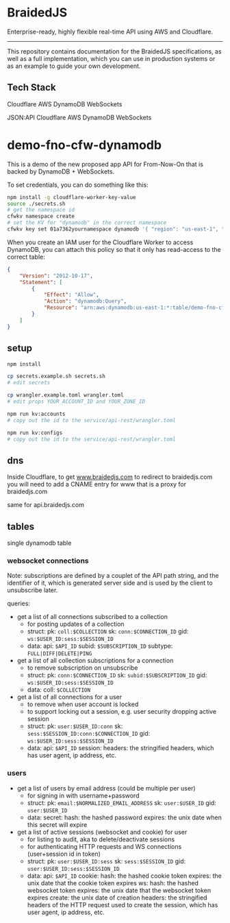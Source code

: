 # BraidedJS

Enterprise-ready, highly flexible real-time API using AWS and Cloudflare.

---

This repository contains documentation for the BraidedJS specifications, as well as a full implementation, which you can use in production systems or as an example to guide your own development.

## Tech Stack



Cloudflare
AWS
DynamoDB
WebSockets



JSON:API
Cloudflare
AWS
DynamoDB
WebSockets

# demo-fno-cfw-dynamodb

This is a demo of the new proposed app API for From-Now-On that is backed by DynamoDB + WebSockets.

To set credentials, you can do something like this:

```bash
npm install -g cloudflare-worker-key-value
source ./secrets.sh
# get the namespace id
cfwkv namespace create
# set the KV for "dynamodb" in the correct namespace
cfwkv key set 01a7362yournamespace dynamodb '{ "region": "us-east-1", "id": "AKi32MYKEYID", "secret": "gKc123MYSECRET", "table": "demo-fno-cfw-dynamodb" }'
```

When you create an IAM user for the Cloudflare Worker to access DynamoDB, you can attach this policy so that it only has read-access to the correct table:

```json
{
    "Version": "2012-10-17",
    "Statement": [
        {
            "Effect": "Allow",
            "Action": "dynamodb:Query",
            "Resource": "arn:aws:dynamodb:us-east-1:*:table/demo-fno-cfw-dynamodb"
        }
    ]
}
```

## setup

```bash
npm install

cp secrets.example.sh secrets.sh
# edit secrets

cp wrangler.example.toml wrangler.toml
# edit props YOUR_ACCOUNT_ID and YOUR_ZONE_ID

npm run kv:accounts
# copy out the id to the service/api-rest/wrangler.toml

npm run kv:configs
# copy out the id to the service/api-rest/wrangler.toml
```

## dns

Inside Cloudflare, to get www.braidedjs.com to redirect to braidedjs.com you will need to add a CNAME entry for www that is a proxy for braidedjs.com

same for api.braidedjs.com

## tables

single dynamodb table

### websocket connections

Note: subscriptions are defined by a couplet of the API path string, and
the identifier of it, which is generated server side and is used by the
client to unsubscribe later.

queries:
- get a list of all connections subscribed to a collection
	- for posting updates of a collection
	- struct:
		pk: `coll:$COLLECTION`
		sk: `conn:$CONNECTION_ID`
		gid: `ws:$USER_ID:sess:$SESSION_ID`
	- data:
		api: `$API_ID`
		subid: `$SUBSCRIPTION_ID`
		subtype: `FULL|DIFF|DELETE|PING`
- get a list of all collection subscriptions for a connection
	- to remove subscription on unsubscribe
	- struct:
		pk: `conn:$CONNECTION_ID`
		sk: `subid:$SUBSCRIPTION_ID`
		gid: `ws:$USER_ID:sess:$SESSION_ID`
	- data:
		coll: `$COLLECTION`
- get a list of all connections for a user
	- to remove when user account is locked
	- to support locking out a session, e.g. user security dropping active session
	- struct:
		pk: `user:$USER_ID:conn`
		sk: `sess:$SESSION_ID:conn:$CONNECTION_ID`
		gid: `ws:$USER_ID:sess:$SESSION_ID`
	- data:
		api: `$API_ID`
		session:
			headers: the stringified headers, which has user agent, ip address, etc.

### users

- get a list of users by email address (could be multiple per user)
	- for signing in with username+password
	- struct:
		pk: `email:$NORMALIZED_EMAIL_ADDRESS`
		sk: `user:$USER_ID`
		gid: `user:$USER_ID`
	- data:
		secret:
			hash: the hashed password
			expires: the unix date when this secret will expire
- get a list of active sessions (websocket and cookie) for user
	- for listing to audit, aka to delete/deactivate sessions
	- for authenticating HTTP requests and WS connections (user+session id in token)
	- struct:
		pk: `user:$USER_ID:sess`
		sk: `sess:$SESSION_ID`
		gid: `user:$USER_ID:sess:$SESSION_ID`
	- data:
		api: `$API_ID`
		cookie:
			hash: the hashed cookie token
			expires: the unix date that the cookie token expires
		ws:
			hash: the hashed websocket token
			expires: the unix date that the websocket token expires
		create: the unix date of creation
		headers:
			the stringified headers of the HTTP request used to create the session, which has user agent, ip address, etc.

